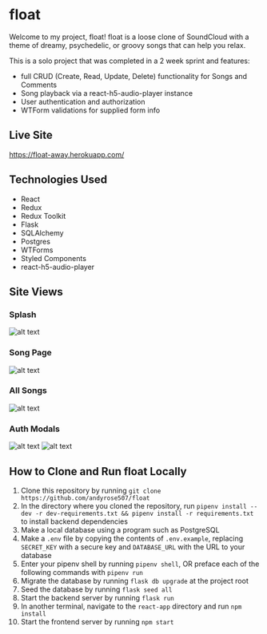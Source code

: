 # float

Welcome to my project, float! float is a loose clone of SoundCloud with a theme of dreamy, psychedelic, or groovy songs that can help you relax.

This is a solo project that was completed in a 2 week sprint and features:

- full CRUD (Create, Read, Update, Delete) functionality for Songs and Comments
- Song playback via a react-h5-audio-player instance
- User authentication and authorization
- WTForm validations for supplied form info

## Live Site
https://float-away.herokuapp.com/

## Technologies Used
- React
- Redux
- Redux Toolkit
- Flask
- SQLAlchemy
- Postgres
- WTForms
- Styled Components
- react-h5-audio-player

## Site Views
### Splash
![alt text](https://media.discordapp.net/attachments/858135958729392152/938857196589043742/float-homepage.PNG?width=1001&height=584)

### Song Page
![alt text](https://media.discordapp.net/attachments/858135958729392152/938857259033829476/float-songpage.PNG?width=925&height=584)

### All Songs
![alt text](https://media.discordapp.net/attachments/858135958729392152/938859516215296020/unknown.png?width=798&height=584)

### Auth Modals
![alt text](https://media.discordapp.net/attachments/858135958729392152/938859284651966474/unknown.png?width=509&height=584)
![alt text](https://media.discordapp.net/attachments/858135958729392152/938859415065473054/unknown.png)

## How to Clone and Run float Locally
1. Clone this repository by running `git clone https://github.com/andyrose507/float`
2. In the directory where you cloned the repository, run `pipenv install --dev -r dev-requirements.txt && pipenv install -r requirements.txt` to install backend dependencies
3. Make a local database using a program such as PostgreSQL
4. Make a `.env` file by copying the contents of `.env.example`, replacing `SECRET_KEY` with a secure key and `DATABASE_URL` with the URL to your database
5. Enter your pipenv shell by running `pipenv shell`, OR preface each of the following commands with `pipenv run`
6. Migrate the database by running `flask db upgrade` at the project root
7. Seed the database by running `flask seed all`
8. Start the backend server by running `flask run`
9. In another terminal, navigate to the `react-app` directory and run  `npm install`
10. Start the frontend server by running `npm start` 
